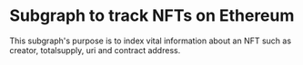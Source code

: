 # Subgraph to track NFTs on Ethereum
This subgraph's purpose is to index vital information about an NFT such as creator, totalsupply, uri and contract address.